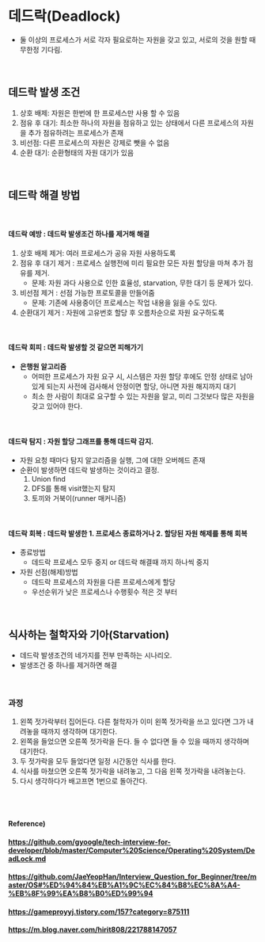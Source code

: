 # 데드락(Deadlock)

* 둘 이상의 프로세스가 서로 각자 필요로하는 자원을 갖고 있고, 서로의 것을 원할 때 무한정 기다림.

<br>

## 데드락 발생 조건

1. 상호 배제: 자원은 한번에 한 프로세스만 사용 할 수 있음
2. 점유 후 대기: 최소한 하나의 자원을 점유하고 있는 상태에서 다른 프로세스의 자원을 추가 점유하려는 프로세스가 존재
3. 비선점: 다른 프로세스의 자원은 강제로 뺏을 수 없음
4. 순환 대기: 순환형태의 자원 대기가 있음

<br>

## 데드락 해결 방법

<br>

#### 데드락 예방 : 데드락 발생조건 하나를 제거해 해결

1. 상호 배제 제거: 여러 프로세스가 공유 자원 사용하도록
2. 점유 후 대기 제거 : 프로세스 실행전에 미리 필요한 모든 자원 할당을 마쳐 추가 점유를 제거.
   * 문제: 자원 과다 사용으로 인한 효율성, starvation, 무한 대기 등 문제가 있다.
3. 비선점 제거 : 선점 가능한 프로토콜을 만들어줌
   * 문제: 기존에 사용중이던 프로세스는 작업 내용을 잃을 수도 있다. 
4. 순환대기 제거 : 자원에 고유번호 할당 후 오름차순으로 자원 요구하도록

<br>

#### 데드락 회피 : 데드락 발생할 것 같으면 피해가기

* **은행원 알고리즘**
  * 어떠한 프로세스가 자원 요구 시, 시스템은 자원 할당 후에도 안정 상태로 남아있게 되는지 사전에 검사해서 안정이면 할당, 아니면 자원 해지까지 대기
  * 최소 한 사람이 최대로 요구할 수 있는 자원을 알고, 미리 그것보다 많은 자원을 갖고 있어야 한다.

<br>

#### 데드락 탐지 : 자원 할당 그래프를 통해 데드락 감지.

* 자원 요청 때마다 탐지 알고리즘을 실행, 그에 대한 오버헤드 존재
* 순환이 발생하면 데드락 발생하는 것이라고 결정.
  1. Union find
  2. DFS를 통해 visit했는지 탐지
  3. 토끼와 거북이(runner 매커니즘)

<br>

#### 데드락 회복 : 데드락 발생한 1. 프로세스 종료하거나 2. 할당된 자원 해제를 통해 회복

* 종료방법
  * 데드락 프로세스 모두 중지 or 데드락 해결때 까지 하나씩 중지
* 자원 선점(해제)방법
  * 데드락 프로세스의 자원을 다른 프로세스에게 할당
  * 우선순위가 낮은 프로세스나 수행횟수 적은 것 부터

<br>

## 식사하는 철학자와 기아(Starvation)

* 데드락 발생조건의 네가지를 전부 만족하는 시나리오.
* 발생조건 중 하나를 제거하면 해결

<br>

### 과정

1. 왼쪽 젓가락부터 집어든다. 다른 철학자가 이미 왼쪽 젓가락을 쓰고 있다면 그가 내려놓을 때까지 생각하며 대기한다.
2. 왼쪽을 들었으면 오른쪽 젓가락을 든다. 들 수 없다면 들 수 있을 때까지 생각하며 대기한다.
3. 두 젓가락을 모두 들었다면 일정 시간동안 식사를 한다.
4. 식사를 마쳤으면 오른쪽 젓가락을 내려놓고, 그 다음 왼쪽 젓가락을 내려놓는다.
5. 다시 생각하다가 배고프면 1번으로 돌아간다.

<br><br>

#### Reference)

#### https://github.com/gyoogle/tech-interview-for-developer/blob/master/Computer%20Science/Operating%20System/DeadLock.md

#### https://github.com/JaeYeopHan/Interview_Question_for_Beginner/tree/master/OS#%ED%94%84%EB%A1%9C%EC%84%B8%EC%8A%A4-%EB%8F%99%EA%B8%B0%ED%99%94

#### https://gameproyyj.tistory.com/157?category=875111

#### https://m.blog.naver.com/hirit808/221788147057